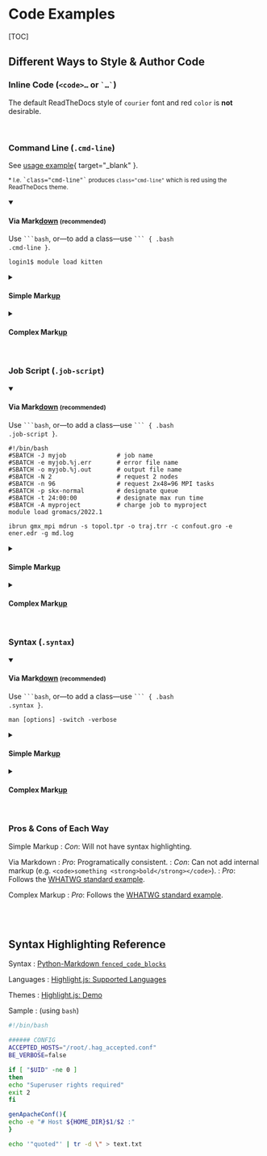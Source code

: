 # Code Examples

[TOC]

<style>:is(h1, h2, h4, h4, h5, h6) > b { text-decoration: underline; font-weight: inherit; }</style>

## Different Ways to Style & Author Code

### Inline Code (`<code>…` or <code>&#96;…&#96;</code>)

The default ReadTheDocs style of `courier` font and red `color` is **not** desirable.

<br />

### Command Line (`.cmd-line`)

See [usage example](https://portal.tacc.utexas.edu/user-guides/stampede2#using-modules){ target="_blank" }.

<small>* I.e. <samp>&#96;class="cmd-line"&#96;</samp> produces `class="cmd-line"` which is red using the ReadTheDocs theme.</small>

<details open><summary><h4>Via Mark<b>down</b> <small>(recommended)</small></h4></summary>

Use <code>&#96;&#96;&#96;bash</code>, or—to add a class—use <code>&#96;&#96;&#96; { .bash .cmd-line }</code>.

``` { .ruby .cmd-line }
login1$ module load kitten
```

</details>
<details><summary><h4 class="understate">Simple Mark<b>up</b></h4></summary>

<pre class="cmd-line">login1$ <strong>module load kitten</strong></pre>

</details>
<details><summary><h4 class="understate">Complex Mark<b>up</b></h4></summary>

<pre class="cmd-line"><code class="language-bash hljs">login1$ <strong>module load kitten</strong></code></pre>

</details>

<br />

### Job Script (`.job-script`)

<details open><summary><h4>Via Mark<b>down</b> <small>(recommended)</small></h4></summary>

Use <code>&#96;&#96;&#96;bash</code>, or—to add a class—use <code>&#96;&#96;&#96; { .bash .job-script }</code>.

``` { .bash .job-script }
#!/bin/bash
#SBATCH -J myjob              # job name
#SBATCH -e myjob.%j.err       # error file name
#SBATCH -o myjob.%j.out       # output file name
#SBATCH -N 2                  # request 2 nodes
#SBATCH -n 96                 # request 2x48=96 MPI tasks
#SBATCH -p skx-normal         # designate queue
#SBATCH -t 24:00:00           # designate max run time
#SBATCH -A myproject          # charge job to myproject
module load gromacs/2022.1

ibrun gmx_mpi mdrun -s topol.tpr -o traj.trr -c confout.gro -e ener.edr -g md.log
```

</details>
<details><summary><h4 class="understate">Simple Mark<b>up</b></h4></summary>

<pre class="job-script">
#!/bin/bash
#SBATCH -J myjob              # job name
#SBATCH -e myjob.%j.err       # error file name
#SBATCH -o myjob.%j.out       # output file name
#SBATCH -N 2                  # request 2 nodes
#SBATCH -n 96                 # request 2x48=96 MPI tasks
#SBATCH -p skx-normal         # designate queue
#SBATCH -t 24:00:00           # designate max run time
#SBATCH -A myproject          # charge job to myproject
module load gromacs/2022.1

ibrun gmx_mpi mdrun -s topol.tpr -o traj.trr -c confout.gro -e ener.edr -g md.log</pre>

</details>
<details><summary><h4 class="understate">Complex Mark<b>up</b></h4></summary>

<pre class="job-script">
<code class="language-bash hljs">
#!/bin/bash
#SBATCH -J myjob              # job name
#SBATCH -e myjob.%j.err       # error file name
#SBATCH -o myjob.%j.out       # output file name
#SBATCH -N 2                  # request 2 nodes
#SBATCH -n 96                 # request 2x48=96 MPI tasks
#SBATCH -p skx-normal         # designate queue
#SBATCH -t 24:00:00           # designate max run time
#SBATCH -A myproject          # charge job to myproject
module load gromacs/2022.1

ibrun gmx_mpi mdrun -s topol.tpr -o traj.trr -c confout.gro -e ener.edr -g md.log</code></pre>

</details>

<br />

### Syntax (`.syntax`)

<details open><summary><h4>Via Mark<b>down</b> <small>(recommended)</small></h4></summary>

Use <code>&#96;&#96;&#96;bash</code>, or—to add a class—use <code>&#96;&#96;&#96; { .bash .syntax }</code>.

``` { .bash .syntax }
man [options] -switch -verbose
```

</details>
<details><summary><h4 class="understate">Simple Mark<b>up</b></h4></summary>

<pre class="syntax">man [options] -switch -verbose</pre>

</details>
<details><summary><h4 class="understate">Complex Mark<b>up</b></h4></summary>

<pre class="syntax"><code class="language-bash hljs">man [options] -switch -verbose</code></pre>

</details>

<br />

### Pros & Cons of Each Way

Simple Markup
:   _Con_: Will not have syntax highlighting.

Via Markdown
:   _Pro_: Programatically consistent.
:   _Con_: Can not add internal markup (e.g. `<code>something <strong>bold</strong></code>`).
:   _Pro_: Follows the [WHATWG standard example](https://html.spec.whatwg.org/multipage/text-level-semantics.html#the-code-element).

Complex Markup
:   _Pro_: Follows the [WHATWG standard example](https://html.spec.whatwg.org/multipage/text-level-semantics.html#the-code-element).

<br />
<br />

## Syntax Highlighting Reference

Syntax
:  [Python-Markdown `fenced_code_blocks`](https://python-markdown.github.io/extensions/fenced_code_blocks)

Languages
:  [Highlight.js: Supported Languages](https://github.com/highlightjs/highlight.js/blob/main/SUPPORTED_LANGUAGES.md#supported-languages)

Themes
:  [Highlight.js: Demo](https://highlightjs.org/static/demo/)

Sample
:  (using `bash`)

```bash
#!/bin/bash

###### CONFIG
ACCEPTED_HOSTS="/root/.hag_accepted.conf"
BE_VERBOSE=false

if [ "$UID" -ne 0 ]
then
echo "Superuser rights required"
exit 2
fi

genApacheConf(){
echo -e "# Host ${HOME_DIR}$1/$2 :"
}

echo '"quoted"' | tr -d \" > text.txt
```
